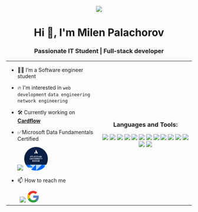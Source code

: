 <p align="center"><picture align="center"><img align="center" src = "https://github.com/milensski/milensski/assets/38993490/fd64d928-7ede-4cdd-896c-1a2cc67bec3f"  width = 50px></picture></p>


<h1 align="center">Hi 👋, I'm Milen Palachorov</h1>
<h3 align="center">Passionate IT Student | Full-stack developer </h3>



<table align="center">
<tr border="none">
<td width="50%" align="left">
  

- 🧑‍🎓 I’m a Software engineer student
- 🔥 I'm interested in `web development` `data engineering` `network engineering`

- 🛠 Currently working on **[Cardflow](https://github.com/julkascript/cardflow)**

- ✅Microsoft Data Fundamentals Certified
<div align="left">
&nbsp;&nbsp;&nbsp;&nbsp;&nbsp;&nbsp;<a href="https://www.credly.com/badges/3c8d8734-fc0f-4a98-a382-d14cd10d6e7e" target="_blank"><img src="https://images.credly.com/size/680x680/images/70eb1e3f-d4de-4377-a062-b20fb29594ea/azure-data-fundamentals-600x600.png" style="height: 4rem"/></a>
<a href="https://university.atlassian.com/student/award/eAgpdtADenjk9GmhtJBDrHYa" target="_blank"><img src="https://raw.githubusercontent.com/milensski/milensski/53c063080aca155fd232c36955b8c0585358d912/uni-credential-emblem-jirafundamentals.png" style="height: 4rem" /></a>
</div>

- 📫 How to reach me 
<div align="left" padding=2em>
    &nbsp;&nbsp;&nbsp;&nbsp;&nbsp;&nbsp;&nbsp;
    <a href="https://www.linkedin.com/in/milen-palachorov-b524b2132/" target="_blank"><img src="https://cdn.jsdelivr.net/gh/devicons/devicon/icons/linkedin/linkedin-original.svg" style="height: 2rem"/></a>
    <a href=mailto:milen.palachorov@gmail.com target="blank"><img src="https://raw.githubusercontent.com/devicons/devicon/1119b9f84c0290e0f0b38982099a2bd027a48bf1/icons/google/google-original.svg" style="height: 2rem"/></a>
  </div>

</td>

<td><h3 align="center">Languages and Tools:</h3>
<p align="center">
<img src="https://cdn.jsdelivr.net/gh/devicons/devicon/icons/python/python-original.svg"  style="height: 4rem"/>
<img src="https://cdn.jsdelivr.net/gh/devicons/devicon/icons/django/django-plain.svg" style="height: 4rem"/>
<img src="https://cdn.jsdelivr.net/gh/devicons/devicon/icons/angular/angular-original.svg" style="height: 4rem"/>
  
<img src="https://cdn.jsdelivr.net/gh/devicons/devicon/icons/git/git-plain.svg" style="height: 4rem"/>
<img src="https://cdn.jsdelivr.net/gh/devicons/devicon/icons/javascript/javascript-plain.svg" style="height: 4rem"/>
<img src="https://cdn.jsdelivr.net/gh/devicons/devicon/icons/nestjs/nestjs-original.svg" style="height: 4rem"/>
  
<img src="https://cdn.jsdelivr.net/gh/devicons/devicon/icons/html5/html5-original-wordmark.svg" style="height: 4rem"/>
<img src="https://cdn.jsdelivr.net/gh/devicons/devicon/icons/docker/docker-original-wordmark.svg" style="height: 4rem"/>
<img src="https://cdn.jsdelivr.net/gh/devicons/devicon/icons/linux/linux-original.svg" style="height: 4rem"/>
<img src="https://cdn.jsdelivr.net/gh/devicons/devicon/icons/mysql/mysql-original-wordmark.svg" style="height: 4rem"/>
<img src="https://cdn.jsdelivr.net/gh/devicons/devicon/icons/postgresql/postgresql-original-wordmark.svg" style="height: 4rem"/>
<img src="https://cdn.jsdelivr.net/gh/devicons/devicon/icons/prometheus/prometheus-original-wordmark.svg" style="height: 4rem"/>
<img src="https://cdn.jsdelivr.net/gh/devicons/devicon/icons/grafana/grafana-original.svg" style="height: 4rem"/>
<img src="https://cdn.jsdelivr.net/gh/devicons/devicon/icons/azure/azure-original.svg" style="height: 4rem"/>

</p></td>

</tr>
</table>
  
